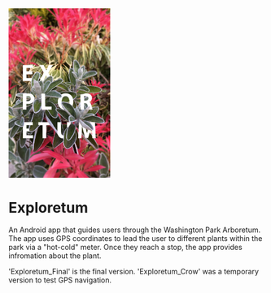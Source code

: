 <img src="Exploretum_Final/Exploretum/Resources/layout/splashscreen.jpg" width="200px">

# Exploretum

An Android app that guides users through the Washington Park Arboretum. The app uses GPS coordinates to lead the user to different plants within the park via a "hot-cold" meter. Once they reach a stop, the app provides infromation about the plant.

'Exploretum_Final' is the final version. 'Exploretum_Crow' was a temporary version to test GPS navigation. 
